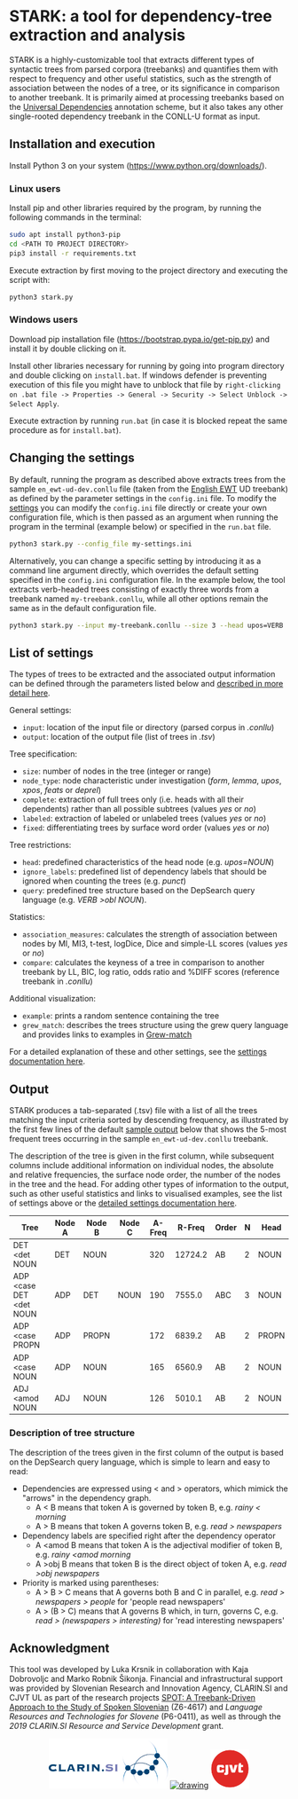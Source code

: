 # STARK: a tool for dependency-tree extraction and analysis
STARK is a highly-customizable tool that extracts different types of syntactic trees from parsed corpora (treebanks) and quantifies them with respect to frequency and other useful statistics, such as the strength of association between the nodes of a tree, or its significance in comparison to another treebank. It is primarily aimed at processing treebanks based on the [Universal Dependencies](https://universaldependencies.org/) annotation scheme, but it also takes any other single-rooted dependency treebank in the CONLL-U format as input. 

## Installation and execution
Install Python 3 on your system (https://www.python.org/downloads/). 

### Linux users
Install pip and other libraries required by the program, by running the following commands in the terminal:
```bash
sudo apt install python3-pip
cd <PATH TO PROJECT DIRECTORY>
pip3 install -r requirements.txt
```

Execute extraction by first moving to the project directory and executing the script with:
```bash
python3 stark.py 
```

### Windows users
Download pip installation file (https://bootstrap.pypa.io/get-pip.py) and install it by double clicking on it.

Install other libraries necessary for running by going into program directory and double clicking on `install.bat`. If windows defender is preventing execution of this file you might have to unblock that file by `right-clicking on .bat file -> Properties -> General -> Security -> Select Unblock -> Select Apply`.

Execute extraction by running `run.bat` (in case it is blocked repeat the same procedure as for `install.bat`).

## Changing the settings
By default, running the program as described above extracts trees from the sample `en_ewt-ud-dev.conllu` file (taken from the [English EWT](https://universaldependencies.org/treebanks/en_ewt/index.html) UD treebank) as defined by the parameter settings in the `config.ini` file. To modify the [settings](#list-of-settings) you can modify the `config.ini` file directly or create your own configuration file, which is then passed as an argument when running the program in the terminal (example below) or specified in the `run.bat` file. 

```bash
python3 stark.py --config_file my-settings.ini
```
Alternatively, you can change a specific setting by introducing it as a command line argument directly, which overrides the default setting specified in the `config.ini` configuration file. In the example below, the tool extracts verb-headed trees consisting of exactly three words from a treebank named `my-treebank.conllu`, while all other options remain the same as in the default configuration file.

```bash
python3 stark.py --input my-treebank.conllu --size 3 --head upos=VERB
```

## List of settings
The types of trees to be extracted and the associated output information can be defined through the parameters listed below and [described in more detail here](settings.md).

General settings:
-	`input`: location of the input file or directory (parsed corpus in _.conllu_)
-	`output`: location of the output file (list of trees in _.tsv_)

Tree specification:
-	`size`: number of nodes in the tree (integer or range)
- `node_type`: node characteristic under investigation (*form*, *lemma*, *upos*, *xpos*, *feats* or *deprel*)
-	`complete`: extraction of full trees only (i.e. heads with all their dependents) rather than all possible subtrees (values *yes* or *no*)
-	`labeled`: extraction of labeled or unlabeled trees (values *yes* or *no*)
-	`fixed`: differentiating trees by surface word order (values *yes* or *no*)

Tree restrictions:
-	`head`: predefined characteristics of the head node (e.g. _upos=NOUN_)
-	`ignore_labels`: predefined list of dependency labels that should be ignored when counting the trees (e.g. _punct_)
-	`query`: predefined tree structure based on the DepSearch query language (e.g. _VERB >obl NOUN_).

Statistics: 
-	`association_measures`: calculates the strength of association between nodes by MI, MI3, t-test, logDice, Dice and simple-LL scores (values *yes* or *no*)
- `compare`: calculates the keyness of a tree in comparison to another treebank by LL, BIC, log ratio, odds ratio and %DIFF scores (reference treebank in _.conllu_)

Additional visualization:
- `example`: prints a random sentence containing the tree
- `grew_match`: describes the trees structure using the grew query language and provides links to examples in [Grew-match](https://universal.grew.fr/)

For a detailed explanation of these and other settings, see the [settings documentation here](settings.md).

## Output

STARK produces a tab-separated (.tsv) file with a list of all the trees matching the input criteria sorted by descending frequency, as illustrated by the first few lines of the default [sample output](/sample/output.tsv) below that shows the 5-most frequent trees occurring in the sample `en_ewt-ud-dev.conllu` treebank.

The description of the tree is given in the first column, while subsequent columns include additional information on individual nodes, the absolute and relative frequencies, the surface node order, the number of the nodes in the tree and the head. For adding other types of information to the output, such as other useful statistics and links to visualised examples, see the list of settings above or the [detailed settings documentation here](settings.md).

|Tree | Node A | Node B | Node C | A-Freq | R-Freq | Order | N | Head |
| --- | --- | --- | --- | --- | --- | --- | --- | --- |
| DET <det NOUN | DET | NOUN |   | 320 | 12724.2 | AB | 2 | NOUN
| ADP <case DET <det NOUN | ADP | DET | NOUN |  190 | 7555.0 | ABC | 3 | NOUN
| ADP <case PROPN | ADP | PROPN |   | 172 | 6839.2 | AB | 2 | PROPN
| ADP <case NOUN | ADP | NOUN |   | 165 | 6560.9 | AB | 2 | NOUN
| ADJ <amod NOUN | ADJ | NOUN |   | 126 | 5010.1 | AB | 2 | NOUN

### Description of tree structure
The description of the trees given in the first column of the output is based on the DepSearch query language, which is simple to learn and easy to read:
- Dependencies are expressed using < and > operators, which mimick the "arrows" in the dependency graph.
  - A < B means that token A is governed by token B, e.g. _rainy < morning_
  - A > B means that token A governs token B, e.g. _read > newspapers_
- Dependency labels are specified right after the dependency operator
  - A <amod B means that token A is the adjectival modifier of token B, e.g. _rainy <amod morning_
  - A >obj B means that token B is the direct object of token A, e.g. _read >obj newspapers_
- Priority is marked using parentheses:
  -   A > B > C means that A governs both B and C in parallel, e.g. _read > newspapers > people_ for 'people read newspapers'
  -   A > (B > C) means that A governs B which, in turn, governs C, e.g. _read > (newspapers > interesting)_ for 'read interesting newspapers'
  
## Acknowledgment
This tool was developed by Luka Krsnik in collaboration with Kaja Dobrovoljc and Marko Robnik Šikonja. Financial and infrastructural support was provided by Slovenian Research and Innovation Agency, CLARIN.SI and CJVT UL as part of the research projects [SPOT: A Treebank-Driven Approach to the Study of Spoken Slovenian](https://spot.ff.uni-lj.si/) (Z6-4617) and _Language Resources and Technologies for Slovene_ (P6-0411), as well as through the _2019 CLARIN.SI Resource and Service Development_ grant.

<p align="center">
<a href="http://www.clarin.si/info/about/"><img src="https://raw.githubusercontent.com/clarinsi/STARK/master/logos/CLARIN.png" alt="drawing" height="90"/></a>
<a href="https://www.aris-rs.si/"><img src="https://pbs.twimg.com/profile_images/1696069698289332224/tB-Z74Tn_400x400.jpg" alt="drawing" height="110"/></a>
<a href="https://www.cjvt.si/en/"><img src="https://raw.githubusercontent.com/clarinsi/STARK/master/logos/CJVT.png" alt="drawing" height="70"/></a>
</p>

